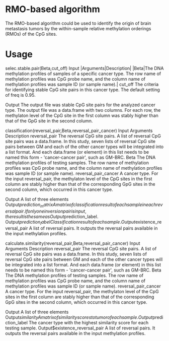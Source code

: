 # RMO-based algorithm
The RMO-based algorithm could be used to identify the origin of brain metastasis tumors by the within-sample relative methylation orderings (RMOs) of the CpG sites.
# Usage
selec.stable.pair(Beta,cut_off)
Input
|Arguments|Description|
|Beta|The DNA methylation profiles of samples of a specific cancer type. The row name of methylation profiles was CpG probe name, and the column name of methylation profiles was sample ID (or sample name).|
cut_off	The criteria for identifying stable CpG site pairs in this cancer type. The default setting of freq is 0.95.

Output
The output file was stable CpG site pairs for the analyzed cancer type. The output file was a data.frame with two columns. For each row, the methylaton level of the CpG site in the first column was stably higher than that of the GpG site in the second column.

classification(reversal_pair,Beta,reversal_pair_cancer)
Input
Arguments	Description
reversal_pair	The reversal CpG site pairs. A list of reversal CpG site pairs was a data.frame. In this study, seven lists of reversal CpG site pairs between GM and each of the other cancer types will be integrated into a list format. And each data.frame (or element) in this list needs to be named this form - 'cancer-cancer pair', such as GM-BRC.
Beta	The DNA methylation profiles of testing samples. The row name of methylation profiles was CpG probe name, and the column name of methylation profiles was sample ID (or sample name).
reversal_pair_cancer	A cancer type. For the input reversal_pair, the methylaton level of the CpG sites in the first column are stably higher than that of the corresponding GpG sites in the second column, which occurred in this cancer type. 

Output
A list of three elements 
Output$prediction_matrix	A matrix of classification result of each sample in each reversal pair. If only one inversion pair is input, the result is the same as Output$prediction_label.
Output$prediction_label	Classification result of each sample.
Output$existence_reversal_pair	A list of reversal pairs. It outputs the reversal pairs available in the input methylation profiles.


calculate.similarity(reversal_pair,Beta,reversal_pair_cancer)
Input
Arguments	Description
reversal_pair	The reversal CpG site pairs. A list of reversal CpG site pairs was a data.frame. In this study, seven lists of reversal CpG site pairs between GM and each of the other cancer types will be integrated into a list format. And each data.frame (or element) in this list needs to be named this form - 'cancer-cancer pair', such as GM-BRC.
Beta	The DNA methylation profiles of testing samples. The row name of methylation profiles was CpG probe name, and the column name of methylation profiles was sample ID (or sample name).
reversal_pair_cancer	A cancer type. For the input reversal_pair, the methylaton level of the CpG sites in the first column are stably higher than that of the corresponding GpG sites in the second column, which occurred in this cancer type. 

Output
A list of three elements 
Output$similarity	A matrix of similarity scores to tumor of each sample.
Output$prediction_label	The cancer type with the highest similarity score for each testing sample.
Output$existence_reversal_pair	A list of reversal pairs. It outputs the reversal pairs available in the input methylation profiles.
